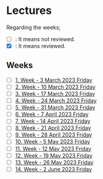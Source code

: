 # Lectures

Regarding the weeks;
- [ ] : It means not reviewed.
- [x] : It means reviewed.

## Weeks
- [ ] [1. Week - 3 March 2023 Friday](01_03_03_2023.md)
- [ ] [2. Week - 10 March 2023 Friday](02_10_03_2023.md)
- [ ] [3. Week - 17 March 2023 Friday](03_17_03_2023.md)
- [ ] [4. Week - 24 March 2023 Friday](04_24_03_2023.md)
- [ ] [5. Week - 31 March 2023 Friday](05_31_03_2023.md)
- [ ] [6. Week - 7 April 2023 Friday](06_07_04_2023.md)
- [ ] [7. Week - 14 April 2023 Friday](07_14_04_2023.md)
- [ ] [8. Week - 21 April 2023 Friday](08_21_04_2023.md)
- [ ] [9. Week - 28 April 2023 Friday](09_28_04_2023.md)
- [ ] [10. Week - 5 May 2023 Friday](10_05_05_2023.md)
- [ ] [11. Week - 12 May 2023 Friday](11_12_05_2023.md)
- [ ] [12. Week - 19 May 2023 Friday](12_19_05_2023.md)
- [ ] [13. Week - 26 May 2023 Friday](13_26_05_2023.md)
- [ ] [14. Week - 2 June 2023 Friday](14_02_06_2023.md)
